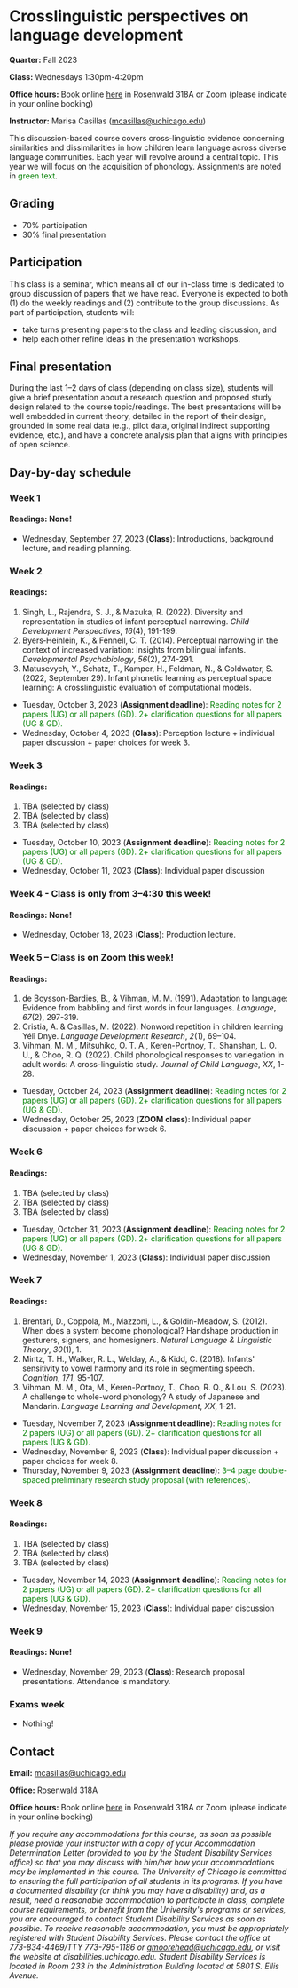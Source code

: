 # Crosslinguistic perspectives on language development

**Quarter:** Fall 2023

**Class:** Wednesdays 1:30pm-4:20pm

**Office hours:** Book online [here](https://calendar.app.google/fkdDh37gZbpBQsNx6) in Rosenwald 318A or Zoom (please indicate in your online booking)

**Instructor:** Marisa Casillas (mcasillas@uchicago.edu)

This discussion-based course covers cross-linguistic evidence concerning similarities and dissimilarities in how children learn language across diverse language communities. Each year will revolve around a central topic. This year we will focus on the acquisition of phonology. Assignments are noted in <span style="color:green">green text</span>.

## Grading 

* 70% participation
* 30% final presentation

## Participation

This class is a seminar, which means all of our in-class time is dedicated to group discussion of papers that we have read. Everyone is expected to both (1) do the weekly readings and (2) contribute to the group discussions. As part of participation, students will:

* take turns presenting papers to the class and leading discussion, and
* help each other refine ideas in the presentation workshops.

## Final presentation

During the last 1–2 days of class (depending on class size), students will give a brief presentation about a research question and proposed study design related to the course topic/readings. The best presentations will be well embedded in current theory, detailed in the report of their design, grounded in some real data (e.g., pilot data, original indirect supporting evidence, etc.), and have a concrete analysis plan that aligns with principles of open science.

## Day-by-day schedule

### Week 1

#### Readings: None!

- Wednesday, September 27, 2023 (**Class**): Introductions, background lecture, and reading planning.

### Week 2

#### Readings:
1. Singh, L., Rajendra, S. J., & Mazuka, R. (2022). Diversity and representation in studies of infant perceptual narrowing. _Child Development Perspectives_, _16_(4), 191-199.
2. Byers‐Heinlein, K., & Fennell, C. T. (2014). Perceptual narrowing in the context of increased variation: Insights from bilingual infants. _Developmental Psychobiology_, _56_(2), 274-291.
3. Matusevych, Y., Schatz, T., Kamper, H., Feldman, N., & Goldwater, S. (2022, September 29). Infant phonetic learning as perceptual space learning: A crosslinguistic evaluation of computational models. 
<!--Bundgaard-Nielsen, R. L., Baker, B. J., Kroos, C. H., Harvey, M., & Best, C. T. (2015). Discrimination of multiple coronal stop contrasts in Wubuy (Australia): A natural referent consonant account. _PLoS One_, _10_(12), e0142054.
-->

- Tuesday, October 3, 2023 (**Assignment deadline**): <span style="color:green">Reading notes for 2 papers (UG) or all papers (GD). 2+ clarification questions for all papers (UG & GD).</span>
- Wednesday, October 4, 2023 (**Class**): Perception lecture + individual paper discussion + paper choices for week 3.

### Week 3

#### Readings:
1. TBA (selected by class)
2. TBA (selected by class)
3. TBA (selected by class)

- Tuesday, October 10, 2023 (**Assignment deadline**): <span style="color:green">Reading notes for 2 papers (UG) or all papers (GD). 2+ clarification questions for all papers (UG & GD).</span>
- Wednesday, October 11, 2023 (**Class**): Individual paper discussion

### Week 4 - Class is only from 3–4:30 this week!

#### Readings: None!

- Wednesday, October 18, 2023 (**Class**): Production lecture.

### Week 5 – Class is on Zoom this week!

#### Readings:
1. de Boysson-Bardies, B., & Vihman, M. M. (1991). Adaptation to language: Evidence from babbling and first words in four languages. _Language_, _67_(2), 297-319.
2. Cristia, A. & Casillas, M. (2022). Nonword repetition in children learning Yélî Dnye. _Language Development Research_, _2_(1), 69–104.
3. Vihman, M. M., Mitsuhiko, O. T. A., Keren-Portnoy, T., Shanshan, L. O. U., & Choo, R. Q. (2022). Child phonological responses to variegation in adult words: A cross-linguistic study. _Journal of Child Language_, _XX_, 1-28.
<!--Kim, M., Kim, S. J., & Stoel-Gammon, C. (2017). Phonological acquisition of Korean consonants in conversational speech produced by young Korean children. _Journal of Child Language_, _44_(4), 1010-1023.
-->

- Tuesday, October 24, 2023 (**Assignment deadline**): <span style="color:green">Reading notes for 2 papers (UG) or all papers (GD). 2+ clarification questions for all papers (UG & GD).</span>
- Wednesday, October 25, 2023 (**ZOOM class**): Individual paper discussion + paper choices for week 6.

### Week 6

#### Readings:
1. TBA (selected by class)
2. TBA (selected by class)
3. TBA (selected by class)

- Tuesday, October 31, 2023 (**Assignment deadline**): <span style="color:green">Reading notes for 2 papers (UG) or all papers (GD). 2+ clarification questions for all papers (UG & GD).</span>
- Wednesday, November 1, 2023 (**Class**): Individual paper discussion


### Week 7

#### Readings:
1. Brentari, D., Coppola, M., Mazzoni, L., & Goldin-Meadow, S. (2012). When does a system become phonological? Handshape production in gesturers, signers, and homesigners. _Natural Language & Linguistic Theory_, _30_(1), 1.
2. Mintz, T. H., Walker, R. L., Welday, A., & Kidd, C. (2018). Infants' sensitivity to vowel harmony and its role in segmenting speech. _Cognition_, _171_, 95-107.
3. Vihman, M. M., Ota, M., Keren-Portnoy, T., Choo, R. Q., & Lou, S. (2023). A challenge to whole-word phonology? A study of Japanese and Mandarin. _Language Learning and Development_, _XX_, 1-21.
<!--Saaristo-Helin, K., Kunnari, S., & Savinainen-Makkonen, T. (2011). Phonological development in children learning Finnish: A review. _First Language_, _31_(3), 342-363.
-->

- Tuesday, November 7, 2023 (**Assignment deadline**): <span style="color:green">Reading notes for 2 papers (UG) or all papers (GD). 2+ clarification questions for all papers (UG & GD).</span>
- Wednesday, November 8, 2023 (**Class**): Individual paper discussion  + paper choices for week 8.
- Thursday, November 9, 2023 (**Assignment deadline**): <span style="color:green">3–4 page double-spaced preliminary research study proposal (with references).</span>


### Week 8

#### Readings:
1. TBA (selected by class)
2. TBA (selected by class)
3. TBA (selected by class)

- Tuesday, November 14, 2023 (**Assignment deadline**): <span style="color:green">Reading notes for 2 papers (UG) or all papers (GD). 2+ clarification questions for all papers (UG & GD).</span>
- Wednesday, November 15, 2023 (**Class**): Individual paper discussion


### Week 9

#### Readings: None!

- Wednesday, November 29, 2023 (**Class**): Research proposal presentations. Attendance is mandatory.


### Exams week

- Nothing!



## Contact
**Email:** mcasillas@uchicago.edu

**Office:** Rosenwald 318A

**Office hours:** Book online [here](https://calendar.app.google/fkdDh37gZbpBQsNx6) in Rosenwald 318A or Zoom (please indicate in your online booking)


_If you require any accommodations for this course, as soon as possible please provide your instructor with a copy of your Accommodation Determination Letter (provided to you by the Student Disability Services office) so that you may discuss with him/her how your accommodations may be implemented in this course.
The University of Chicago is committed to ensuring the full participation of all students in its programs. If you have a documented disability (or think you may have a disability) and, as a result, need a reasonable accommodation to participate in class, complete course requirements, or benefit from the University's programs or services, you are encouraged to contact Student Disability Services as soon as possible. To receive reasonable accommodation, you must be appropriately registered with Student Disability Services.  Please contact the office at 773-834-4469/TTY 773-795-1186 or gmoorehead@uchicago.edu, or visit the website at disabilities.uchicago.edu.  Student Disability Services is located in Room 233 in the Administration Building located at 5801 S. Ellis Avenue._